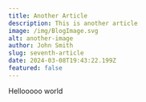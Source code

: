 ```yaml
---
title: Another Article
description: This is another article
image: /img/BlogImage.svg
alt: another-image
author: John Smith
slug: seventh-article
date: 2024-03-08T19:43:22.199Z
featured: false
---
```

Hellooooo world
